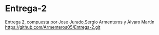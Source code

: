 # Entrega-2
Entrega 2, compuesta por Jose Jurado,Sergio Armenteros y Álvaro Martín 
https://github.com/Armenteros05/Entrega-2.git

